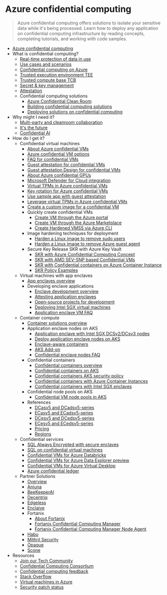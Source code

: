 # Azure confidential computing
> Azure confidential computing offers solutions to isolate your sensitive data while it's being processed. Learn how to deploy any application on confidential computing infrastructure by reading concepts, completing tutorials, and working with code samples.
  - [Azure confidential computing](https://learn.microsoft.com/en-us/azure/confidential-computing/)
  - What is confidential computing?
    - [Real-time protection of data in use](https://learn.microsoft.com/en-us/azure/confidential-computing/overview)
    - [Use cases and scenarios](https://learn.microsoft.com/en-us/azure/confidential-computing/use-cases-scenarios)
    - [Confidential computing on Azure](https://learn.microsoft.com/en-us/azure/confidential-computing/overview-azure-products)
    - [Trusted execution environment TEE](https://learn.microsoft.com/en-us/azure/confidential-computing/trusted-execution-environment)
    - [Trusted compute base TCB](https://learn.microsoft.com/en-us/azure/confidential-computing/trusted-compute-base)
    - [Secret & key management](https://learn.microsoft.com/en-us/azure/confidential-computing/secret-key-management)
    - [Attestation](https://learn.microsoft.com/en-us/azure/confidential-computing/attestation-solutions)
    - Confidential computing solutions
      - [Azure Confidential Clean Room](https://learn.microsoft.com/en-us/azure/confidential-computing/confidential-clean-rooms)
      - [Building confidential computing solutions](https://learn.microsoft.com/en-us/azure/confidential-computing/confidential-computing-solutions)
      - [Deploying solutions on confidential computing](https://learn.microsoft.com/en-us/azure/confidential-computing/confidential-computing-deployment-models)
  - Why might I need it?
    - [Multi-party and cleanroom collaboration](https://learn.microsoft.com/en-us/azure/confidential-computing/multi-party-data)
    - [It's the future](https://azure.microsoft.com/blog/key-foundations-for-protecting-your-data-with-azure-confidential-computing/)
    - [Confidential AI](https://learn.microsoft.com/en-us/azure/confidential-computing/confidential-ai)
  - How do I get it?
    - Confidential virtual machines
      - [About Azure confidential VMs](https://learn.microsoft.com/en-us/azure/confidential-computing/confidential-vm-overview)
      - [Azure confidential VM options](https://learn.microsoft.com/en-us/azure/confidential-computing/virtual-machine-options)
      - [FAQ for confidential VMs](https://learn.microsoft.com/en-us/azure/confidential-computing/confidential-vm-faq.yml)
      - [Guest attestation for confidential VMs](https://learn.microsoft.com/en-us/azure/confidential-computing/guest-attestation-confidential-vms)
      - [Guest attestation Design for confidential VMs](https://learn.microsoft.com/en-us/azure/confidential-computing/guest-attestation-confidential-virtual-machines-design)
      - [About Azure confidential GPUs](https://learn.microsoft.com/en-us/azure/confidential-computing/gpu-options)
      - [Microsoft Defender for Cloud integration](https://learn.microsoft.com/en-us/azure/confidential-computing/guest-attestation-defender-for-cloud)
      - [Virtual TPMs in Azure confidential VMs](https://learn.microsoft.com/en-us/azure/confidential-computing/virtual-tpms-in-azure-confidential-vm)
      - [Key rotation for Azure confidential VMs](https://learn.microsoft.com/en-us/azure/confidential-computing/key-rotation-offline)
      - [Use sample app with guest attestation](https://learn.microsoft.com/en-us/azure/confidential-computing/guest-attestation-example)
      - [Leverage virtual TPMs in Azure confidential VMs](https://learn.microsoft.com/en-us/azure/confidential-computing/how-to-leverage-virtual-tpms-in-azure-confidential-vms)
      - [Create a custom image for a confidential VM](https://learn.microsoft.com/en-us/azure/confidential-computing/how-to-create-custom-image-confidential-vm)
      - Quickly create confidential VMs
        - [Create VM through the Azure portal](https://learn.microsoft.com/en-us/azure/confidential-computing/quick-create-portal)
        - [Create VM through the Azure Marketplace](https://learn.microsoft.com/en-us/azure/confidential-computing/quick-create-marketplace)
        - [Create Hardened VMSS via Azure CLI](https://learn.microsoft.com/en-us/azure/confidential-computing/vmss-deployment-from-hardened-linux-image)
      - Image hardening techniques for deployment
        - [Harden a Linux image to remove sudo users](https://learn.microsoft.com/en-us/azure/confidential-computing/harden-the-linux-image-to-remove-sudo-users)
        - [Harden a Linux image to remove Azure guest agent](https://learn.microsoft.com/en-us/azure/confidential-computing/harden-a-linux-image-to-remove-azure-guest-agent)
      - Secure Key Release SKR with Azure Key Vault
        - [SKR with Azure Confidential Computing Concept](https://learn.microsoft.com/en-us/azure/confidential-computing/concept-skr-attestation)
        - [SKR with AMD SEV-SNP based Confidential VMs](https://learn.microsoft.com/en-us/azure/confidential-computing/skr-flow-confidential-vm-sev-snp)
        - [SKR with Confidential containers on Azure Container Instance](https://learn.microsoft.com/en-us/azure/confidential-computing/skr-flow-confidential-containers-azure-container-instance)
        - [SKR Policy Examples](https://learn.microsoft.com/en-us/azure/confidential-computing/skr-policy-examples)
    - Virtual machines with app enclaves
      - [App enclaves overview](https://learn.microsoft.com/en-us/azure/confidential-computing/application-development)
      - Developing enclave applications
        - [Enclave development overview](https://learn.microsoft.com/en-us/azure/confidential-computing/confidential-computing-enclaves)
        - [Attesting application enclaves](https://learn.microsoft.com/en-us/azure/confidential-computing/attestation)
        - [Open-source projects for development](https://learn.microsoft.com/en-us/azure/confidential-computing/enclave-development-oss)
        - [Deploying Intel SGX virtual machines](https://learn.microsoft.com/en-us/azure/confidential-computing/virtual-machine-solutions-sgx)
        - [Application enclave VM FAQ](https://learn.microsoft.com/en-us/azure/confidential-computing/faq-application-enclaves.yml)
    - Container compute
      - [Container solutions overview](https://learn.microsoft.com/en-us/azure/confidential-computing/choose-confidential-containers-offerings)
      - Application enclave nodes on AKS
        - [Application enclave with Intel SGX DCSv2/DCsv3 nodes](https://learn.microsoft.com/en-us/azure/confidential-computing/confidential-nodes-aks-overview)
        - [Deploy application enclave nodes on AKS](https://learn.microsoft.com/en-us/azure/confidential-computing/confidential-enclave-nodes-aks-get-started)
        - [Enclave-aware containers](https://learn.microsoft.com/en-us/azure/confidential-computing/enclave-aware-containers)
        - [AKS Add-on](https://learn.microsoft.com/en-us/azure/confidential-computing/confidential-nodes-aks-addon)
        - [Confidential enclave nodes FAQ](https://learn.microsoft.com/en-us/azure/confidential-computing/confidential-nodes-aks-faq.yml)
      - Confidential containers
        - [Confidential containers overview](https://learn.microsoft.com/en-us/azure/confidential-computing/confidential-containers)
        - [Confidential containers on AKS](https://learn.microsoft.com/en-us/azure/confidential-computing/confidential-containers-on-aks-preview)
        - [Confidential containers AKS security policy](https://learn.microsoft.com/en-us/azure/confidential-computing/confidential-containers-aks-security-policy)
        - [Confidential containers with Azure Container Instances](https://learn.microsoft.com/en-us/azure/confidential-computing/confidential-containers)
        - [Confidential containers with Intel SGX enclaves](https://learn.microsoft.com/en-us/azure/confidential-computing/confidential-containers-enclaves)
      - Confidential node pools on AKS
        - [Confidential VM node pools in AKS](https://learn.microsoft.com/en-us/azure/confidential-computing/confidential-node-pool-aks)
      - References
        - [DCasv5 and DCadsv5-series](https://learn.microsoft.com/azure/virtual-machines/dcasv5-dcadsv5-series)
        - [ECasv5 and ECadsv5-series](https://learn.microsoft.com/azure/virtual-machines/ecasv5-ecadsv5-series)
        - [DCesv5 and DCedsv5-series](https://learn.microsoft.com/azure/virtual-machines/dcesv5-dcedsv5-series)
        - [ECesv5 and ECedsv5-series](https://learn.microsoft.com/azure/virtual-machines/ecesv5-ecedsv5-series)
        - [Pricing](https://azure.microsoft.com/pricing/details/virtual-machines/linux/)
        - [Regions](https://azure.microsoft.com/global-infrastructure/services/?products=virtual-machine)
    - Confidential services
      - [SQL Always Encrypted with secure enclaves](https://learn.microsoft.com/sql/relational-databases/security/encryption/configure-always-encrypted-enclaves)
      - [SQL on confidential virtual machines](https://learn.microsoft.com/azure/azure-sql/virtual-machines/windows/sql-vm-create-confidential-vm-how-to)
      - [Confidential VMs for Azure Databricks](https://techcommunity.microsoft.com/t5/azure-confidential-computing/confidential-vm-option-for-azure-databricks-preview/ba-p/3827982)
      - [Confidential VMs for Azure Data Explorer preview](https://techcommunity.microsoft.com/t5/azure-data-explorer-blog/confidential-vm-option-for-azure-data-explorer-public-preview/ba-p/3827343)
      - [Confidential VMs for Azure Virtual Desktop](https://learn.microsoft.com/azure/virtual-desktop/whats-new)
      - [Azure confidential ledger](https://learn.microsoft.com/azure/confidential-ledger/overview)
    - Partner Solutions
      - [Overview](https://learn.microsoft.com/en-us/azure/confidential-computing/partner-pages/partner-pages-index)
      - [Anjuna](https://learn.microsoft.com/en-us/azure/confidential-computing/partner-pages/anjuna)
      - [BeeKeeperAI](https://learn.microsoft.com/en-us/azure/confidential-computing/partner-pages/beekeeperai)
      - [Decentriq](https://learn.microsoft.com/en-us/azure/confidential-computing/partner-pages/decentriq)
      - [Edgeless](https://learn.microsoft.com/en-us/azure/confidential-computing/partner-pages/edgeless)
      - [Enclaive](https://learn.microsoft.com/en-us/azure/confidential-computing/partner-pages/enclaive)
      - Fortanix
        - [About Fortanix](https://learn.microsoft.com/en-us/azure/confidential-computing/partner-pages/fortanix)
        - [Fortanix Confidential Computing Manager](https://learn.microsoft.com/en-us/azure/confidential-computing/how-to-fortanix-confidential-computing-manager)
        - [Fortanix Confidential Computing Manager Node Agent](https://learn.microsoft.com/en-us/azure/confidential-computing/how-to-fortanix-confidential-computing-manager-node-agent)
      - [Habu](https://learn.microsoft.com/en-us/azure/confidential-computing/partner-pages/habu)
      - [Mithril Security](https://learn.microsoft.com/en-us/azure/confidential-computing/partner-pages/mithril)
      - [Opaque](https://learn.microsoft.com/en-us/azure/confidential-computing/partner-pages/opaque)
      - [Scone](https://learn.microsoft.com/en-us/azure/confidential-computing/partner-pages/scone)
  - Resources
    - [Join our Tech Community](https://techcommunity.microsoft.com/t5/azure-confidential-computing/bg-p/AzureConfidentialComputingBlog)
    - [Confidential Computing Consortium](https://confidentialcomputing.io/)
    - [Confidential computing feedback](https://feedback.azure.com/d365community/)
    - [Stack Overflow](https://stackoverflow.com/questions/tagged/azure-confidential-computing)
    - [Virtual machines in Azure](https://learn.microsoft.com/azure/virtual-machines/)
    - [Security patch status](https://microsoft-my.sharepoint.com/:w:/p/irakaul/EbZErJv7pXpJv-DJn6oZtwgBPLeTa12q3sbTZFAGU8BfvQ?e=Rs2RxX)

